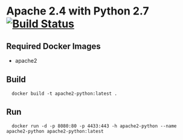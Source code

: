 # Apache 2.4 with Python 2.7 [![Build Status](https://travis-ci.org/3d-pro/apache2-python.svg?branch=master)](https://travis-ci.org/3d-pro/apache2-python)

## Required Docker Images
- apache2

## Build
```
  docker build -t apache2-python:latest .
```
## Run
```
  docker run -d -p 8080:80 -p 4433:443 -h apache2-python --name apache2-python apache2-python:latest
```
